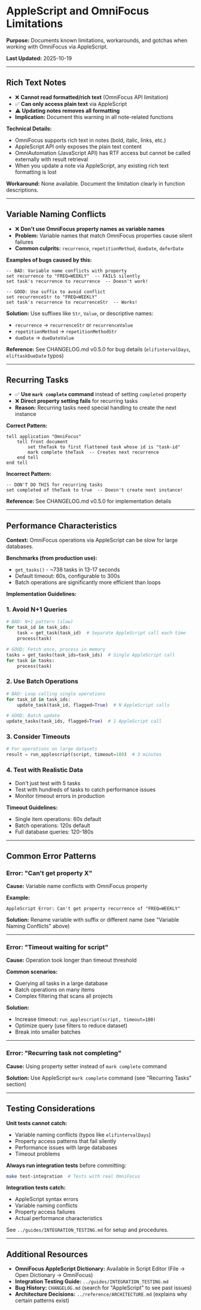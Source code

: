 # AppleScript and OmniFocus Limitations

**Purpose:** Documents known limitations, workarounds, and gotchas when working with OmniFocus via AppleScript.

**Last Updated:** 2025-10-19

---

## Rich Text Notes

- ❌ **Cannot read formatted/rich text** (OmniFocus API limitation)
- ✅ **Can only access plain text** via AppleScript
- ⚠️ **Updating notes removes all formatting**
- **Implication:** Document this warning in all note-related functions

**Technical Details:**
- OmniFocus supports rich text in notes (bold, italic, links, etc.)
- AppleScript API only exposes the plain text content
- OmniAutomation (JavaScript API) has RTF access but cannot be called externally with result retrieval
- When you update a note via AppleScript, any existing rich text formatting is lost

**Workaround:** None available. Document the limitation clearly in function descriptions.

---

## Variable Naming Conflicts

- ❌ **Don't use OmniFocus property names as variable names**
- **Problem:** Variable names that match OmniFocus properties cause silent failures
- **Common culprits:** `recurrence`, `repetitionMethod`, `dueDate`, `deferDate`

**Examples of bugs caused by this:**
```applescript
-- BAD: Variable name conflicts with property
set recurrence to "FREQ=WEEKLY"  -- FAILS silently
set task's recurrence to recurrence  -- Doesn't work!

-- GOOD: Use suffix to avoid conflict
set recurrenceStr to "FREQ=WEEKLY"
set task's recurrence to recurrenceStr  -- Works!
```

**Solution:** Use suffixes like `Str`, `Value`, or descriptive names:
- `recurrence` → `recurrenceStr` or `recurrenceValue`
- `repetitionMethod` → `repetitionMethodStr`
- `dueDate` → `dueDateValue`

**Reference:** See CHANGELOG.md v0.5.0 for bug details (`elifintervalDays`, `eliftaskDueDate` typos)

---

## Recurring Tasks

- ✅ **Use `mark complete` command** instead of setting `completed` property
- ❌ **Direct property setting fails** for recurring tasks
- **Reason:** Recurring tasks need special handling to create the next instance

**Correct Pattern:**
```applescript
tell application "OmniFocus"
    tell front document
        set theTask to first flattened task whose id is "task-id"
        mark complete theTask  -- Creates next recurrence
    end tell
end tell
```

**Incorrect Pattern:**
```applescript
-- DON'T DO THIS for recurring tasks
set completed of theTask to true  -- Doesn't create next instance!
```

**Reference:** See CHANGELOG.md v0.5.0 for implementation details

---

## Performance Characteristics

**Context:** OmniFocus operations via AppleScript can be slow for large databases.

**Benchmarks (from production use):**
- `get_tasks()` - ~738 tasks in 13-17 seconds
- Default timeout: 60s, configurable to 300s
- Batch operations are significantly more efficient than loops

**Implementation Guidelines:**

### 1. Avoid N+1 Queries
```python
# BAD: N+1 pattern (slow)
for task_id in task_ids:
    task = get_task(task_id)  # Separate AppleScript call each time
    process(task)

# GOOD: Fetch once, process in memory
tasks = get_tasks(task_ids=task_ids)  # Single AppleScript call
for task in tasks:
    process(task)
```

### 2. Use Batch Operations
```python
# BAD: Loop calling single operations
for task_id in task_ids:
    update_task(task_id, flagged=True)  # N AppleScript calls

# GOOD: Batch update
update_tasks(task_ids, flagged=True)  # 1 AppleScript call
```

### 3. Consider Timeouts
```python
# For operations on large datasets
result = run_applescript(script, timeout=180)  # 3 minutes
```

### 4. Test with Realistic Data
- Don't just test with 5 tasks
- Test with hundreds of tasks to catch performance issues
- Monitor timeout errors in production

**Timeout Guidelines:**
- Single item operations: 60s default
- Batch operations: 120s default
- Full database queries: 120-180s

---

## Common Error Patterns

### Error: "Can't get property X"

**Cause:** Variable name conflicts with OmniFocus property

**Example:**
```
AppleScript Error: Can't get property recurrence of "FREQ=WEEKLY"
```

**Solution:** Rename variable with suffix or different name (see "Variable Naming Conflicts" above)

---

### Error: "Timeout waiting for script"

**Cause:** Operation took longer than timeout threshold

**Common scenarios:**
- Querying all tasks in a large database
- Batch operations on many items
- Complex filtering that scans all projects

**Solution:**
- Increase timeout: `run_applescript(script, timeout=180)`
- Optimize query (use filters to reduce dataset)
- Break into smaller batches

---

### Error: "Recurring task not completing"

**Cause:** Using property setter instead of `mark complete` command

**Solution:** Use AppleScript `mark complete` command (see "Recurring Tasks" section)

---

## Testing Considerations

**Unit tests cannot catch:**
- Variable naming conflicts (typos like `elifintervalDays`)
- Property access patterns that fail silently
- Performance issues with large databases
- Timeout problems

**Always run integration tests** before committing:
```bash
make test-integration  # Tests with real OmniFocus
```

**Integration tests catch:**
- AppleScript syntax errors
- Variable naming conflicts
- Property access failures
- Actual performance characteristics

See `../guides/INTEGRATION_TESTING.md` for setup and procedures.

---

## Additional Resources

- **OmniFocus AppleScript Dictionary:** Available in Script Editor (File → Open Dictionary → OmniFocus)
- **Integration Testing Guide:** `../guides/INTEGRATION_TESTING.md`
- **Bug History:** `CHANGELOG.md` (search for "AppleScript" to see past issues)
- **Architecture Decisions:** `../reference/ARCHITECTURE.md` (explains why certain patterns exist)
